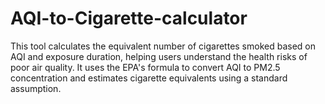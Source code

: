 # AQI-to-Cigarette-calculator
This tool calculates the equivalent number of cigarettes smoked based on AQI and exposure duration, helping users understand the health risks of poor air quality. It uses the EPA's formula to convert AQI to PM2.5 concentration and estimates cigarette equivalents using a standard assumption.
